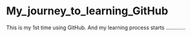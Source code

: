 # My_journey_to_learning_GitHub
This is my 1st time using GitHub. And my learning process starts .............
